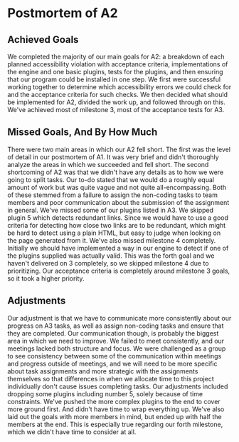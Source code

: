 # Postmortem of A2

## Achieved Goals

We completed the majority of our main goals for A2: a breakdown of each planned accessibility violation with acceptance criteria, implementations of the engine and one basic plugins, tests for the plugins, and then ensuring that our program could be installed in one step. We first were successful working together to determine which accessibility errors we could check for and the acceptance criteria for such checks. We then decided what should be implemented for A2, divided the work up, and followed through on this.
We've achieved most of milestone 3, most of the acceptance tests for A3. 

## Missed Goals, And By How Much

There were two main areas in which our A2 fell short. The first was the level of detail in our postmortem of A1. It was very brief and didn't thoroughly analyze the areas in which we succeeded and fell short. The second shortcoming of A2 was that we didn't have any details as to how we were going to split tasks. Our to-do stated that we would do a roughly equal amount of work but was quite vague and not quite all-encompassing. Both of these stemmed from a failure to assign the non-coding tasks to team members and poor communication about the submission of the assignment in general.
We've missed some of our plugins listed in A3. We skipped plugin 5 which detects redundant links. Since we would have to use a good criteria for detecting how close two links are to be redundant, which might be hard to detect using a plain HTML, but easy to judge when looking on the page generated from it.
We've also missed milestone 4 completely. Initially we should have implemented a way in our engine to detect if one of the plugins supplied was actually valid. This was the forth goal and we haven't delivered on 3 completely, so we skipped milestone 4 due to prioritizing. Our acceptance criteria is completely around milestone 3 goals, so it took a higher priority.

## Adjustments

Our adjustment is that we have to communicate more consistently about our progress on A3 tasks, as well as assign non-coding tasks and ensure that they are completed.
Our communication though, is probably the biggest area in which we need to improve. We failed to meet consistently, and our meetings lacked both structure and focus. We were challenged as a group to see consistency between some of the communication within meetings and progress outside of meetings, and we will need to be more specific about task assignments and more strategic with the assignments themselves so that differences in when we allocate time to this project individually don't cause issues completing tasks.
Our adjustments included dropping some plugins including number 5, solely because of time constraints. We've pushed the more complex plugins to the end to cover more ground first. And didn't have time to wrap everything up. We've also laid out the goals with more members in mind, but ended up with half the members at the end. This is especially true regarding our forth milestone, which we didn't have time to consider at all.
